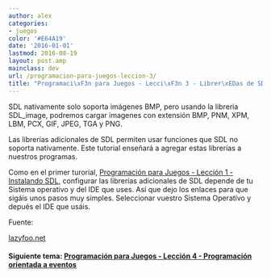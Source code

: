 ```yaml
---
author: alex
categories:
- juegos
color: '#E64A19'
date: '2016-01-01'
lastmod: 2016-08-19
layout: post.amp
mainclass: dev
url: /programacion-para-juegos-leccion-3/
title: "Programaci\xF3n para Juegos - Lecci\xF3n 3 - Librer\xEDas de SDL"
---
```


SDL nativamente solo soporta imágenes BMP, pero usando la libreria SDL_image, podremos cargar imagenes con extensión BMP, PNM, XPM, LBM, PCX, GIF, JPEG, TGA y PNG.

Las librerías adicionales de SDL permiten usar funciones que SDL no soporta nativamente. Este tutorial enseñará a agregar estas librerías a nuestros programas.

<!--more--><!--ad-->

Como en el primer turorial, [Programación para Juegos - Lección 1 - Instalando SDL][1], configurar las librerías adicionales de SDL depende de tu Sistema operativo y del IDE que uses. Así que dejo los enlaces para que sigáis unos pasos muy simples. Seleccionar vuestro Sistema Operatívo y depués el IDE que usáis.

<figure>
    <a href="http://www.lazyfoo.net/SDL_tutorials/lesson03/linux/index.php" target="_blank"><amp-img layout="responsive" width="128" height="128" src="https://lh6.ggpht.com/_IlK2pNFFgGM/TSHH106Z0VI/AAAAAAAAAPo/fimALQz89iU/linux.png"></amp-img></a>
    <a href="http://www.lazyfoo.net/SDL_tutorials/lesson03/windows/index.php" target="_blank"><amp-img layout="responsive" width="128" height="128" src="https://lh3.ggpht.com/_IlK2pNFFgGM/TSHJkwpqk-I/AAAAAAAAAP0/wSKqQWY0x_k/windows.png"></amp-img></a>
    <a href="http://www.lazyfoo.net/SDL_tutorials/lesson03/mac/index.php" target="_blank"><amp-img layout="responsive" width="128" height="128" src="https://lh6.ggpht.com/_IlK2pNFFgGM/TSHH2DeE3mI/AAAAAAAAAPs/KES8kBZgn9M/apple-logo.png"></amp-img></a>
</figure>

Fuente:

[lazyfoo.net][5]

#### Siguiente tema: [Programación para Juegos - Lección 4 - Programación orientada a eventos][6]

 [1]: https://elbauldelprogramador.com/programacion-para-juegos-leccion-1/
 [5]: http://www.lazyfoo.net/SDL_tutorials/
 [6]: https://elbauldelprogramador.com/programacion-para-juegos-leccion-4/
